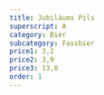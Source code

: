 ```yaml
---
title: Jubiläums Pils
superscript: A
category: Bier
subcategory: Fassbier
price1: 3,2
price2: 3,9
price3: 13,0
order: 1
---
```

